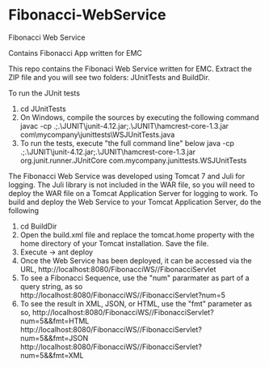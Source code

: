 # Fibonacci-WebService
Fibonacci Web Service

Contains Fibonacci App written for EMC

This repo contains the Fibonaci Web Service written for EMC.
Extract the ZIP file and you will see two folders: JUnitTests and BuildDir.

To run the JUnit tests 
1. cd JUnitTests
2. On Windows, compile the sources by executing the following command
   javac -cp .;.\JUNIT\junit-4.12.jar;.\JUNIT\hamcrest-core-1.3.jar com\mycompany\junittests\WSJUnitTests.java
3. To run the tests, execute "the full command line" below
   java -cp .;.\JUNIT\junit-4.12.jar;.\JUNIT\hamcrest-core-1.3.jar org.junit.runner.JUnitCore         com.mycompany.junittests.WSJUnitTests

The Fibonacci Web Service was developed using Tomcat 7 and Juli for logging. The Juli library is not included in the WAR
file, so you will need to deploy the WAR file on a Tomcat Application Server for logging to work.
To build and deploy the Web Service to your Tomcat Application Server, do the following
1. cd BuildDir
2. Open the build.xml file and replace the tomcat.home property with the home directory of your Tomcat installation.
   Save the file.
3. Execute -> ant deploy
4. Once the Web Service has been deployed, it can be accessed via the URL,
   http://localhost:8080/FibonacciWS//FibonacciServlet
5. To see a Fibonacci Sequence, use the "num" pararmater as part of a query string, as so
   http://localhost:8080/FibonacciWS//FibonacciServlet?num=5
6. To see the result in XML, JSON, or HTML, use the "fmt" parameter as so,
   http://localhost:8080/FibonacciWS//FibonacciServlet?num=5&&fmt=HTML
   http://localhost:8080/FibonacciWS//FibonacciServlet?num=5&&fmt=JSON
   http://localhost:8080/FibonacciWS//FibonacciServlet?num=5&&fmt=XML

